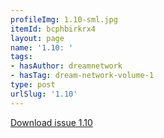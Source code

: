 ```yaml
---
profileImg: 1.10-sml.jpg
itemId: bcphbirkrx4
layout: page
name: '1.10: '
tags:
- hasAuthor: dreamnetwork
- hasTag: dream-network-volume-1
type: post
urlSlug: '1.10'
---
```

<a href="../files/pdfs/Volume_1/1.10_Fusion_Volume_1_No._10_of_The_Dream_Network_Bulletin.pdf" download="">Download issue 1.10</a>